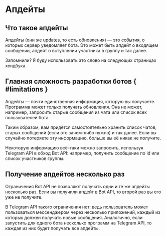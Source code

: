 # Апдейты

## Что такое апдейты

Апдейты (они же updates, то есть обновления) — это события, о которых сервер уведомляет бота.
Это может быть апдейт о входящем сообщении, апдейт о вступлении участника в группу и так далее.

Запомнили? Я буду использовать это слово на следующих страницах хендбука.

## Главная сложность разработки ботов { #limitations }

Апдейты — почти единственная информация, которую вы получаете. Программа может только получать обновления. 
Она не может, например, запросить старые сообщения из чата или список всех пользователей бота.

Таким образом, вам придётся самостоятельно хранить список чатов, старых сообщений (если это зачем-либо нужно) и так
далее. Если вы случайно потеряете эту информацию, больше вы её никак не получите.

Некоторую информацию всё-таки можно запросить, используя Telegram API в обход Bot API:
например, получить сообщение по id или список участников группы.

## Получение апдейтов несколько раз

Ограничения Bot API не позволяют получать одни и те же апдейты несколько раз. Если вы получили апдейт в Bot API, то
второй раз вы его уже не получите.

В Telegram API такого ограничения нет: ведь пользователь может пользоваться мессенджером через несколько
приложений, каждый из которых должен получать новые сообщения. Аналогично, если запустить для одного бота несколько
программ на Telegram API, то каждая из них будет получать все апдейты.
